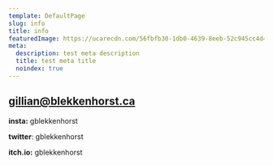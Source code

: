 ```yaml
---
template: DefaultPage
slug: info
title: info
featuredImage: https://ucarecdn.com/56fbfb30-1db0-4639-8eeb-52c945cc4d46/
meta:
  description: test meta description
  title: test meta title
  noindex: true
---
```

## gillian@blekkenhorst.ca

**insta:** gblekkenhorst

**twitter**: gblekkenhorst

**itch.io:** gblekkenhorst